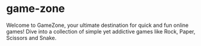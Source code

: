 # game-zone
Welcome to GameZone, your ultimate destination for quick and fun online games! Dive into a collection of simple yet addictive games like Rock, Paper, Scissors and Snake.  
